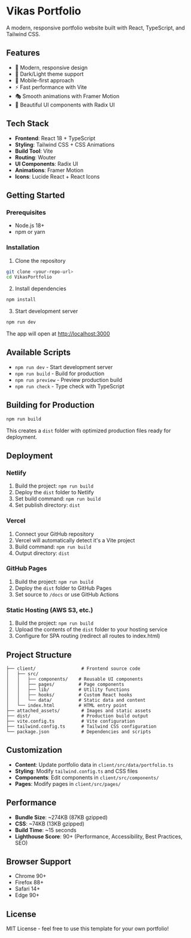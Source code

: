 # Vikas Portfolio

A modern, responsive portfolio website built with React, TypeScript, and Tailwind CSS.

## Features

- 🎨 Modern, responsive design
- 🌙 Dark/Light theme support
- 📱 Mobile-first approach
- ⚡ Fast performance with Vite
- 🎭 Smooth animations with Framer Motion
- 🎨 Beautiful UI components with Radix UI

## Tech Stack

- **Frontend**: React 18 + TypeScript
- **Styling**: Tailwind CSS + CSS Animations
- **Build Tool**: Vite
- **Routing**: Wouter
- **UI Components**: Radix UI
- **Animations**: Framer Motion
- **Icons**: Lucide React + React Icons

## Getting Started

### Prerequisites

- Node.js 18+ 
- npm or yarn

### Installation

1. Clone the repository
```bash
git clone <your-repo-url>
cd VikasPortfolio
```

2. Install dependencies
```bash
npm install
```

3. Start development server
```bash
npm run dev
```

The app will open at [http://localhost:3000](http://localhost:3000)

## Available Scripts

- `npm run dev` - Start development server
- `npm run build` - Build for production
- `npm run preview` - Preview production build
- `npm run check` - Type check with TypeScript

## Building for Production

```bash
npm run build
```

This creates a `dist` folder with optimized production files ready for deployment.

## Deployment

### Netlify
1. Build the project: `npm run build`
2. Deploy the `dist` folder to Netlify
3. Set build command: `npm run build`
4. Set publish directory: `dist`

### Vercel
1. Connect your GitHub repository
2. Vercel will automatically detect it's a Vite project
3. Build command: `npm run build`
4. Output directory: `dist`

### GitHub Pages
1. Build the project: `npm run build`
2. Deploy the `dist` folder to GitHub Pages
3. Set source to `/docs` or use GitHub Actions

### Static Hosting (AWS S3, etc.)
1. Build the project: `npm run build`
2. Upload the contents of the `dist` folder to your hosting service
3. Configure for SPA routing (redirect all routes to index.html)

## Project Structure

```
├── client/                 # Frontend source code
│   ├── src/
│   │   ├── components/    # Reusable UI components
│   │   ├── pages/         # Page components
│   │   ├── lib/           # Utility functions
│   │   ├── hooks/         # Custom React hooks
│   │   └── data/          # Static data and content
│   └── index.html         # HTML entry point
├── attached_assets/        # Images and static assets
├── dist/                   # Production build output
├── vite.config.ts          # Vite configuration
├── tailwind.config.ts      # Tailwind CSS configuration
└── package.json            # Dependencies and scripts
```

## Customization

- **Content**: Update portfolio data in `client/src/data/portfolio.ts`
- **Styling**: Modify `tailwind.config.ts` and CSS files
- **Components**: Edit components in `client/src/components/`
- **Pages**: Modify pages in `client/src/pages/`

## Performance

- **Bundle Size**: ~274KB (87KB gzipped)
- **CSS**: ~74KB (13KB gzipped)
- **Build Time**: ~15 seconds
- **Lighthouse Score**: 90+ (Performance, Accessibility, Best Practices, SEO)

## Browser Support

- Chrome 90+
- Firefox 88+
- Safari 14+
- Edge 90+

## License

MIT License - feel free to use this template for your own portfolio!
